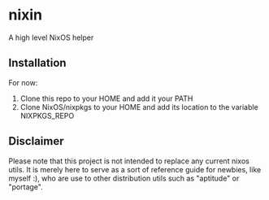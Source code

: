 nixin
=====

A high level NixOS helper


Installation
------------
For now:

  1. Clone this repo to your HOME and add it your PATH
  2. Clone NixOS/nixpkgs to your HOME and add its location to the variable NIXPKGS_REPO

Disclaimer
----------
Please note that this project is not intended to replace any current nixos utils. It is merely here to serve as a sort of reference guide for newbies, like myself :), who are use to other distribution utils such as "aptitude" or "portage".

